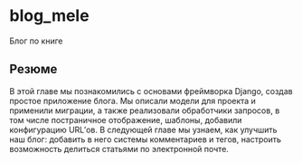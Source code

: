 # blog_mele
Блог по книге

## Резюме
В этой главе мы познакомились с основами фреймворка Django, создав простое приложение блога. Мы описали модели для проекта и применили миграции, а также реализовали обработчики запросов, в том числе постраничное
отображение, шаблоны, добавили конфигурацию URL’ов.
В следующей главе мы узнаем, как улучшить наш блог: добавить в него системы комментариев и тегов, настроить возможность делиться статьями по
электронной почте.